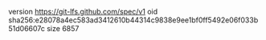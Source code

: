 version https://git-lfs.github.com/spec/v1
oid sha256:e28078a4ec583ad3412610b44314c9838e9ee1bf0ff5492e06f033b51d06607c
size 6857
